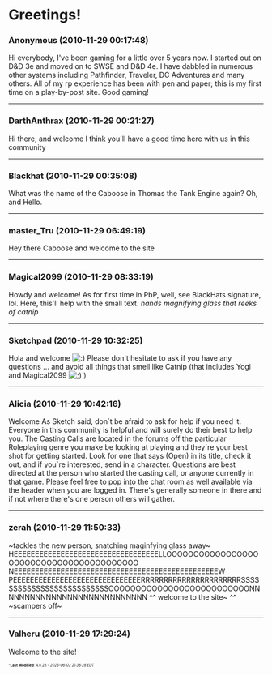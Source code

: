 # Greetings!

### **Anonymous** (2010-11-29 00:17:48)

Hi everybody,
I've been gaming for a little over 5 years now. I started out on D&D 3e and moved on to SWSE and D&D 4e. I have dabbled in numerous other systems including Pathfinder, Traveler, DC Adventures and many others. All of my rp experience has been with pen and paper; this is my first time on a play-by-post site.
Good gaming!

---

### **DarthAnthrax** (2010-11-29 00:21:27)

Hi there, and welcome
I think you´ll have a good time here with us in this community

---

### **Blackhat** (2010-11-29 00:35:08)

What was the name of the Caboose in Thomas the Tank Engine again?
Oh, and Hello.

---

### **master_Tru** (2010-11-29 06:49:19)

Hey there Caboose and welcome to the site

---

### **Magical2099** (2010-11-29 08:33:19)

Howdy and welcome! As for first time in PbP, well, see BlackHats signature, lol. Here, this'll help with the small text.
*hands magnifying glass that reeks of catnip*

---

### **Sketchpad** (2010-11-29 10:32:25)

Hola and welcome <!-- s:) -->![:)](https://i.ibb.co/8LPNcWCM/icon-e-smile.gif)<!-- s:) --> Please don't hesitate to ask if you have any questions ... and avoid all things that smell like Catnip (that includes Yogi and Magical2099 <!-- s;) -->![;)](https://i.ibb.co/GfkGswQC/icon-e-wink.gif)<!-- s;) --> )

---

### **Alicia** (2010-11-29 10:42:16)

Welcome
As Sketch said, don´t be afraid to ask for help if you need it. Everyone in this community is helpful and will surely do their best to help you. The Casting Calls are located in the forums off the particular Roleplaying genre you make be looking at playing and they´re your best shot for getting started. Look for one that says (Open) in its title, check it out, and if you´re interested, send in a character. Questions are best directed at the person who started the casting call, or anyone currently in that game.
Please feel free to pop into the chat room as well available via the header when you are logged in. There's generally someone in there and if not where there's one person others will gather.

---

### **zerah** (2010-11-29 11:50:33)

~tackles the new person, snatching maginfying glass away~ HEEEEEEEEEEEEEEEEEEEEEEEEEEEEEEEEEELLOOOOOOOOOOOOOOOOOOOOOOOOOOOOOOOOOOOOOOOOO NEEEEEEEEEEEEEEEEEEEEEEEEEEEEEEEEEEEEEEEEEEEEEEEEW PEEEEEEEEEEEEEEEEEEEEEEEEEEEEEERRRRRRRRRRRRRRRRRRRRRRSSSSSSSSSSSSSSSSSSSSSSSSSSOOOOOOOOOOOOOOOOOOOOOOOOOONNNNNNNNNNNNNNNNNNNNNNNNNNNN ^^ welcome to the site~ ^^ ~scampers off~

---

### **Valheru** (2010-11-29 17:29:24)

Welcome to the site!



<span style="font-size: 0.5em;">***Last Modified**: 4.0.28 - *2025-06-02 21:38:28 EDT*</span>
